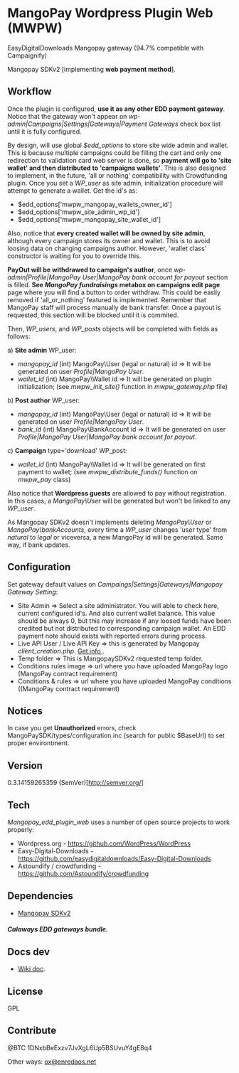 MangoPay Wordpress Plugin Web (MWPW)
==================

EasyDigitalDownloads Mangopay gateway (94.7% compatible with Campaignify)

Mangopay SDKv2 [implementing **web payment method**].

Workflow
----
Once the plugin is configured, **use it as any other EDD payment gateway**. Notice that the gateway won't appear on *wp-admin|Campaigns|Settings|Gateways|Payment Gateways* check box list until it is fully configured.

By design, will use global *$edd_options* to store site wide admin and wallet. This is because multiple campaigns could be filling the cart and only one redirection to validation card web server is done, so **payment will go to 'site wallet' and then distributed to 'campaigns wallets'**. This is also designed to implement, in the future, 'all or nothing' compatibility with Crowdfunding plugin. Once you set a *WP_user* as site admin, initialization procedure will attempt to generate a wallet. Get the id's as:
- $edd_options['mwpw_mangopay_wallets_owner_id']
- $edd_options['mwpw_site_admin_wp_id']
- $edd_options['mwpw_mangopay_site_wallet_id']

Also, notice that **every created wallet will be owned by site admin**, although every campaign stores its owner and wallet. This is to avoid loosing data on changing campaigns author. However, 'wallet class' constructor is waiting for you to override this.

**PayOut will be withdrawed to campaign's author**, once *wp-admin|Profile|MangoPay User|MangoPay bank account for payout* section is filled. **See *MangoPay fundraisings* metabox on campaigns edit page** page where you will find a button to order withdraw. This could be easily removed if 'all_or_nothing' featured is implemented. Remember that MangoPay staff will process manually de bank transfer. Once a payout is requested, this section will be blocked until it is commited.

Then, *WP_users*, and *WP_posts* objects will be completed with fields as follows:

a) **Site admin** WP_user:

 - *mangopay_id* (int)  MangoPay\User (legal or natural) id => It will be generated on user *Profile|MangoPay User*.
 - *wallet_id*   (int)  MangoPay\Wallet id                  => It will be generated on plugin initialization; (see *mwpw_init_site()* function in *mwpw_gateway.php* file)

b) **Post author** WP_user:

 - *mangopay_id* (int)	 MangoPay\User (legal or natural) id  => It will be generated on user *Profile|MangoPay User*.
 - *bank_id*	    (int)	 MangoPay\BankAccount id              => It will be generated on user *Profile|MangoPay                                                                       User|MangoPay bank account for payout*.

c) **Campaign** type='download' WP_post:

 - *wallet_id*	  (int)	 MangoPay\Wallet id                   => It will be generated on first payment to wallet; (see *mwpw_distribute_funds()* function on *mwpw_pay* class)


Also notice that **Wordpress guests** are allowed to pay without registration. In this cases, a *MangoPay\User* will be generated but won't be linked to any *WP_user*. 

As Mangopay SDKv2 doesn't implements deleting *MangoPay\User* or *MangoPay\bankAccounts*, every time a *WP_user* changes 'user type' from *natural* to *legal* or viceversa, a new MangoPay id will be generated. Same way, if bank updates.


Configuration
--------------
Set gateway default values on *Campaings|Settings|Gateways|Mangopay Gateway Setting*:

* Site Admin => Select a site administrator. You will able to check here, current configured id's. And also current wallet balance. This value should be always 0, but this may increase if any loosed funds have been credited but not distributed to corresponding campaign wallet. An EDD payment note should exists with reported errors during process.
* Live API User / Live API Key => this is generated by Mangopay *client_creation.php*. [Get info ](http://docs.mangopay.com/api-references/start-in-production/).
* Temp folder => This is MangopaySDKv2 requested temp folder.
* Conditions rules image =>  url where you have uploaded MangoPay logo (MangoPay contract requirement)
* Conditions & rules =>  url where you have uploaded MangoPay conditions ((MangoPay contract requirement)

Notices
-------------
In case you get **Unauthorized** errors, check MangoPaySDK/types/configuration.inc (search for public $BaseUrl) to set proper environtment.

Version
----
0.3.14159265359 (SemVer)[http://semver.org/]

Tech
-----------
*Mangopay_edd_plugin_web* uses a number of open source projects to work properly:
* Wordpress.org - https://github.com/WordPress/WordPress
* Easy-Digital-Downloads - https://github.com/easydigitaldownloads/Easy-Digital-Downloads
* Astoundify / crowdfunding - https://github.com/Astoundify/crowdfunding

Dependencies
--------------
- [Mangopay SDKv2](https://github.com/MangoPay/mangopay2-php-sdk)

##### Calaways EDD gateways bundle.

Docs dev
-------------
* [Wiki doc](https://wiki.enredaos.net/index.php?title=COOPFUND-DEV#MANGOPAY).

License
----------
GPL

Contribute
----------
@BTC 1DNxbBeExzv7JvXgL6Up5BSUvuY4gE8q4

Other ways: ox@enredaos.net



